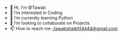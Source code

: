 - 👋 Hi, I’m @Tawab
- 👀 I’m interested in Coding
- 🌱 I’m currently learning Python
- 💞️ I’m looking to collaborate on Projects
- 📫 How to reach me -tawabshaikh14444@gmail.com

<!---
Tawab44/Tawab44 is a ✨ special ✨ repository because its `README.md` (this file) appears on your GitHub profile.
You can click the Preview link to take a look at your changes.
--->
